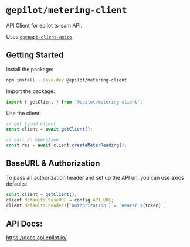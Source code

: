 # `@epilot/metering-client`

API Client for epilot ts-sam API.

Uses [`openapi-client-axios`](https://github.com/openapistack/openapi-client-axios)

## Getting Started

Install the package:

```bash
npm install --save-dev @epilot/metering-client
```

Import the package:

```typescript
import { getClient } from '@epilot/metering-client';
```

Use the client:
```typescript
// get typed client
const client = await getClient();

// call an operation
const res = await client.createMeterReading();
```

## BaseURL & Authorization

To pass an authorization header and set up the API url, you can use axios
defaults:

```typescript
const client = getClient();
client.defaults.baseURL = config.API_URL;
client.defaults.headers['authorization'] = `Bearer ${token}`;
```

## API Docs:

https://docs.api.epilot.io/
